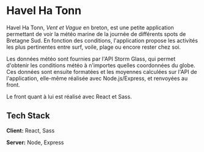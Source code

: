 # Havel Ha Tonn

Havel Ha Tonn, _Vent et Vague_ en breton, est une petite application permettant de voir la météo marine de la journée de différents spots de Bretagne Sud. En fonction des conditions, l'application propose les activités les plus pertinentes entre surf, voile, plage ou encore rester chez soi.


Les données météo sont fournies par l'API Storm Glass, qui permet d'obtenir les conditions météo à n'importes quelles coordonnées du globe. Ces données sont ensuite formatées et les moyennes calculées sur l'API de l'application, elle-même réalisée avec Node.js/Express, et renvoyées au front.

Le front quant à lui est réalisé avec React et Sass.
## Tech Stack

**Client:** React, Sass

**Server:** Node, Express

  